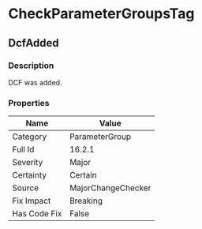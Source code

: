 ﻿---  
uid: MajorChangeChecker_16_2_1  
---

# CheckParameterGroupsTag

## DcfAdded

### Description

DCF was added.

### Properties

| Name         | Value              |
| ------------ | ------------------ |
| Category     | ParameterGroup     |
| Full Id      | 16.2.1             |
| Severity     | Major              |
| Certainty    | Certain            |
| Source       | MajorChangeChecker |
| Fix Impact   | Breaking           |
| Has Code Fix | False              |
